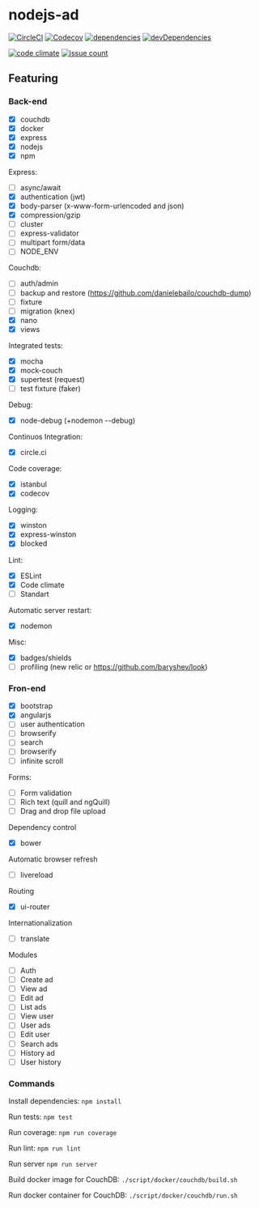 # nodejs-ad

[![CircleCI](https://img.shields.io/circleci/project/github/romajs/nodejs-ad.svg)](https://circleci.com/gh/romajs/nodejs-ad)
[![Codecov](https://img.shields.io/codecov/c/github/romajs/nodejs-ad.svg)](https://codecov.io/gh/romajs/nodejs-ad)
[![dependencies](https://david-dm.org/romajs/nodejs-ad.svg)](https://david-dm.org/romajs/nodejs-ad)
[![devDependencies](https://david-dm.org/romajs/nodejs-ad/dev-status.svg)](https://david-dm.org/romajs/nodejs-ad?type=dev)

[![code climate](https://codeclimate.com/github/romajs/nodejs-ad.png)](https://codeclimate.com/github/romajs/nodejs-ad)
[![issue count](https://codeclimate.com/github/romajs/nodejs-ad/badges/issue_count.svg)](https://codeclimate.com/github/romajs/nodejs-ad)

## Featuring

### Back-end

- [x] couchdb
- [x] docker
- [x] express
- [x] nodejs
- [x] npm

Express:
- [ ] async/await
- [x] authentication (jwt)
- [x] body-parser (x-www-form-urlencoded and json)
- [x] compression/gzip
- [ ] cluster
- [ ] express-validator
- [ ] multipart form/data
- [ ] NODE_ENV

Couchdb:
- [ ] auth/admin
- [ ] backup and restore (https://github.com/danielebailo/couchdb-dump)
- [ ] fixture
- [ ] migration (knex)
- [x] nano
- [x] views

Integrated tests:
- [x] mocha
- [x] mock-couch
- [x] supertest (request)
- [ ] test fixture (faker)

Debug:
- [x] node-debug (+nodemon --debug)

Continuos Integration:
- [x] circle.ci

Code coverage:
- [x] istanbul
- [x] codecov

Logging:
- [x] winston
- [x] express-winston
- [x] blocked

Lint:
- [x] ESLint
- [x] Code climate
- [ ] Standart

Automatic server restart:
- [x] nodemon

Misc:
- [x] badges/shields
- [ ] profiling (new relic or https://github.com/baryshev/look)

### Fron-end

- [x] bootstrap
- [x] angularjs
- [ ] user authentication
- [ ] browserify
- [ ] search
- [ ] browserify
- [ ] infinite scroll

Forms:
- [ ] Form validation
- [ ] Rich text (quill and ngQuill)
- [ ] Drag and drop file upload

Dependency control
- [x] bower

Automatic browser refresh
- [ ] livereload

Routing
- [x] ui-router

Internationalization
- [ ] translate

Modules
- [ ] Auth
- [ ] Create ad
- [ ] View ad
- [ ] Edit ad
- [ ] List ads
- [ ] View user
- [ ] User ads
- [ ] Edit user
- [ ] Search ads
- [ ] History ad
- [ ] User history

### Commands

Install dependencies: `npm install`

Run tests: `npm test`

Run coverage: `npm run coverage`

Run lint: `npm run lint`

Run server `npm run server`

Build docker image for CouchDB: `./script/docker/couchdb/build.sh`

Run docker container for CouchDB: `./script/docker/couchdb/run.sh`
